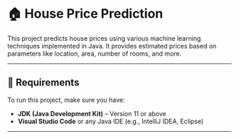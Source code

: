 # 🏠 House Price Prediction

This project predicts house prices using various machine learning techniques implemented in Java. It provides estimated prices based on parameters like location, area, number of rooms, and more.

---

## 🔧 Requirements

To run this project, make sure you have:

- **JDK (Java Development Kit)** – Version 11 or above  
- **Visual Studio Code** or any Java IDE (e.g., IntelliJ IDEA, Eclipse)

---

